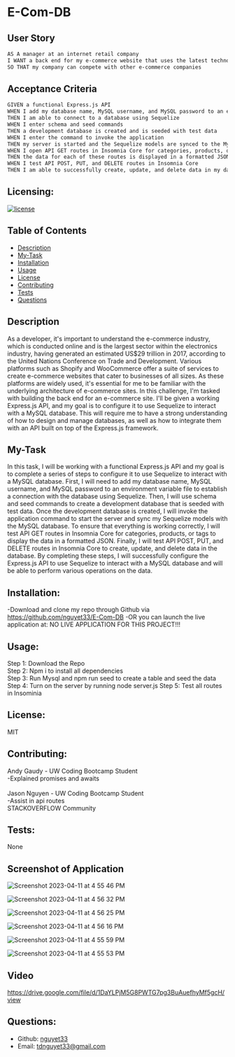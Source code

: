 # E-Com-DB

## User Story
```md
AS A manager at an internet retail company
I WANT a back end for my e-commerce website that uses the latest technologies
SO THAT my company can compete with other e-commerce companies
```

## Acceptance Criteria
```md
GIVEN a functional Express.js API
WHEN I add my database name, MySQL username, and MySQL password to an environment variable file
THEN I am able to connect to a database using Sequelize
WHEN I enter schema and seed commands
THEN a development database is created and is seeded with test data
WHEN I enter the command to invoke the application
THEN my server is started and the Sequelize models are synced to the MySQL database
WHEN I open API GET routes in Insomnia Core for categories, products, or tags
THEN the data for each of these routes is displayed in a formatted JSON
WHEN I test API POST, PUT, and DELETE routes in Insomnia Core
THEN I am able to successfully create, update, and delete data in my database
```

## Licensing:
[![license](https://img.shields.io/badge/license-MIT-blue)](https://shields.io)

## Table of Contents 
- [Description](#description)
- [My-Task](#My-Task)
- [Installation](#installation)
- [Usage](#usage)
- [License](#license)
- [Contributing](#contributing)
- [Tests](#tests)
- [Questions](#questions)

## Description
As a developer, it's important to understand the e-commerce industry, which is conducted online and is the largest sector within the electronics industry, having generated an estimated US$29 trillion in 2017, according to the United Nations Conference on Trade and Development. Various platforms such as Shopify and WooCommerce offer a suite of services to create e-commerce websites that cater to businesses of all sizes. As these platforms are widely used, it's essential for me to be familiar with the underlying architecture of e-commerce sites. In this challenge, I'm tasked with building the back end for an e-commerce site. I'll be given a working Express.js API, and my goal is to configure it to use Sequelize to interact with a MySQL database. This will require me to have a strong understanding of how to design and manage databases, as well as how to integrate them with an API built on top of the Express.js framework.


## My-Task
In this task, I will be working with a functional Express.js API and my goal is to complete a series of steps to configure it to use Sequelize to interact with a MySQL database. First, I will need to add my database name, MySQL username, and MySQL password to an environment variable file to establish a connection with the database using Sequelize. Then, I will use schema and seed commands to create a development database that is seeded with test data. Once the development database is created, I will invoke the application command to start the server and sync my Sequelize models with the MySQL database. To ensure that everything is working correctly, I will test API GET routes in Insomnia Core for categories, products, or tags to display the data in a formatted JSON. Finally, I will test API POST, PUT, and DELETE routes in Insomnia Core to create, update, and delete data in the database. By completing these steps, I will successfully configure the Express.js API to use Sequelize to interact with a MySQL database and will be able to perform various operations on the data. 

## Installation:
-Download and clone my repo through Github via https://github.com/nguyet33/E-Com-DB
-OR you can launch the live application at: NO LIVE APPLICATION FOR THIS PROJECT!!!

## Usage:
Step 1: Download the Repo  
Step 2: Npm i to install all dependencies   
Step 3: Run Mysql and npm run seed to create a table and seed the data   
Step 4: Turn on the server by running node server.js 
Step 5: Test all routes in Insominia

## License:
MIT

## Contributing:
Andy Gaudy - UW Coding Bootcamp Student  
    -Explained promises and awaits   
    <br />
Jason Nguyen - UW Coding Bootcamp Student  
    -Assist in api routes
    <br />
STACKOVERFLOW Community 

## Tests:
None

## Screenshot of Application 
 ![Screenshot 2023-04-11 at 4 55 46 PM](https://user-images.githubusercontent.com/120419348/231313190-676b5336-b7e5-43bd-a8de-55824118feaf.png)  

![Screenshot 2023-04-11 at 4 56 32 PM](https://user-images.githubusercontent.com/120419348/231313199-1a5e71ef-11e9-4ed5-a399-13ba26d389a2.png)  

![Screenshot 2023-04-11 at 4 56 25 PM](https://user-images.githubusercontent.com/120419348/231313204-f9ce31a2-7199-49b9-bc9c-e8f6e3d22c7e.png)  

![Screenshot 2023-04-11 at 4 56 16 PM](https://user-images.githubusercontent.com/120419348/231313210-d12e023a-e480-498b-8ca8-5385cb3681dc.png)  

![Screenshot 2023-04-11 at 4 55 59 PM](https://user-images.githubusercontent.com/120419348/231313214-de9202e9-fcce-4c71-b995-8e5b5d0a96fc.png)  

![Screenshot 2023-04-11 at 4 55 53 PM](https://user-images.githubusercontent.com/120419348/231313220-302e5a3e-a95a-459b-9320-d4ab4b0f2ad1.png)  

## Video 
https://drive.google.com/file/d/1DaYLPjM5G8PWTG7pg3BuAuefhyMf5gcH/view

## Questions:
- Github: [nguyet33](https://github.com/nguyet33)
- Email: tdnguyet33@gmail.com 
